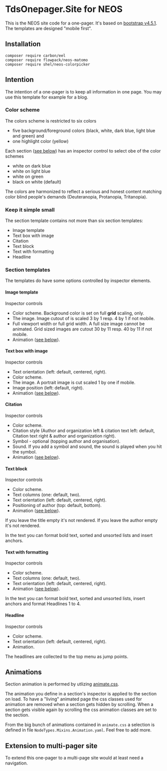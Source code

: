 # TdsOnepager.Site for NEOS
This is the NEOS site code for a one-pager. It's based on [bootstrap v4.5.1](https://getbootstrap.com).
The templates are designed "mobile first".

##  Installation

```
composer require carbon/eel
composer require flowpack/neos-matomo
composer require shel/neos-colorpicker
```

## Intention
The intention of a one-pager is to keep all information in one page. 
You may use this template for example for a blog.

### Color scheme
The colors scheme is restricted to six colors
* five background/foreground colors (black, white, dark blue, light blue and green) and
* one highlight color (yellow)

Each section ([see below](#section-templates)) has an inspector control to select obe of  the color schemes
* white on dark blue
* white on light blue
* white on green
* black on white (default)

The colors are harmonized to reflect a serious and honest content matching color blind people's demands
(Deuteranopia, Protanopia, Tritanopia). 

### Keep it simple small
The section template contains not more than six section templates:
* Image template
* Text box with image
* Citation
* Text block
* Text with formatting
* Headline

### Section templates
The templates do have some options controlled by inspector elements.
#### Image template
Inspector controls
* Color scheme. Background color is set on full **grid** scaling, only.
* The image. Image cutout of is scaled 3 by 1 resp. 4 by 1 if not mobile. 
* Full viewport width or full grid width. A full size image cannot be animated.
Grid sized images are cutout 30 by 11 resp. 40 by 11 if not mobile.
* Animation ([see below](#animations)).

#### Text box with image
Inspector controls
* Text orientation (left: default, centered, right).
* Color scheme.
* The image. A portrait image is cut scaled 1 by one if mobile.
* Image position (left: default, right).
* Animation ([see below](#animations)).

#### Citation
Inspector controls
* Color scheme.
* Citation style (Author and organization left & citation text left: default,
 Citation text right & author and organization right).
* Symbol - optional (topping author and organisation).
* Sound. If you add a symbol and sound, the sound is played when you hit the symbol.  
* Animation ([see below](#animations)).

#### Text block
Inspector controls
* Color scheme.
* Text columns (one: default, two).
* Text orientation (left: default, centered, right).
* Positioning of author (top: default, bottom).
* Animation ([see below](#animations)).

If you leave the title empty it's not rendered.
If you leave the author empty it's not rendered.

In the text you can format bold text, sorted and unsorted lists and insert anchors.

#### Text with formatting
Inspector controls
* Color scheme.
* Text columns (one: default, two).
* Text orientation (left: default, centered, right).
* Animation ([see below](#animations)).

In the text you can format bold text, sorted and unsorted lists, insert anchors and format Headlines 1 to 4.

#### Headline
Inspector controls
* Color scheme.
* Text orientation (left: default, centered, right).
* Animation.

The headlines are collected to the top menu as jump points.

## Animations
Section animation is performed by utlizing [animate.css](https://animate.style).

The animation you define in a section's inspector is applied to the section on load.
To have a "living" animated page the css classes used for animation are removed when
a section gets hidden by scrolling. When a section gets visible again by scrolling 
the css animation classes are set to the section.
  
From the big bunch of animations contained in `animate.css` a selection is defined
in file `NodeTypes.Mixins.Animation.yaml`. Feel free to add more.

## Extension to multi-pager site
To extend this one-pager to a multi-page site would at least need a navigation.